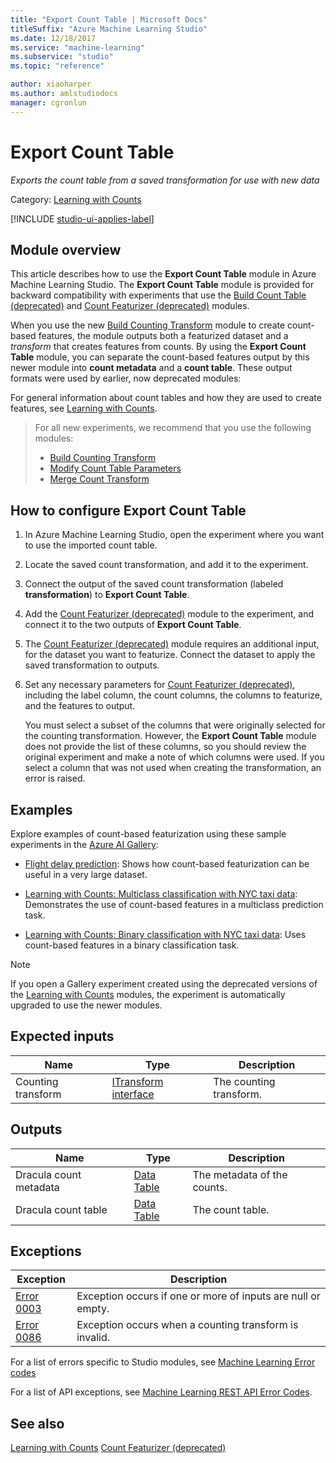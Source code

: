 ```yaml
---
title: "Export Count Table | Microsoft Docs"
titleSuffix: "Azure Machine Learning Studio"
ms.date: 12/18/2017
ms.service: "machine-learning"
ms.subservice: "studio"
ms.topic: "reference"

author: xiaoharper
ms.author: amlstudiodocs
manager: cgronlun
---
```

# Export Count Table

*Exports the count table from a saved transformation for use with new data*

Category: [Learning with Counts](data-transformation-learning-with-counts.md)

[!INCLUDE [studio-ui-applies-label](../includes/studio-ui-applies-label.md)]

## Module overview

This article describes how to use the **Export Count Table** module in Azure Machine Learning Studio. The **Export Count Table** module is provided for backward compatibility with experiments that use the [Build Count Table (deprecated)](build-count-table-deprecated.md) and [Count Featurizer (deprecated)](count-featurizer-deprecated.md) modules.

When you use the new [Build Counting Transform](build-counting-transform.md) module to create count-based features, the module outputs both a featurized dataset and a *transform* that creates features from counts. By using the **Export Count Table** module, you can separate the count-based features output by this newer module into **count metadata** and a **count table**. These output formats were used by earlier, now deprecated modules:

For general information about count tables and how they are used to create features, see [Learning with Counts](data-transformation-learning-with-counts.md).

> For all new experiments, we recommend that you use the following modules:
> 
> + [Build Counting Transform](build-counting-transform.md)
> + [Modify Count Table Parameters](modify-count-table-parameters.md)
> + [Merge Count Transform](merge-count-transform.md)

## How to configure Export Count Table

1. In Azure Machine Learning Studio, open the experiment where you want to use the imported count table.

2. Locate the saved count transformation, and add it to the experiment.

3. Connect the output of the saved count transformation (labeled **transformation**) to **Export Count Table**.

4. Add the [Count Featurizer (deprecated)](count-featurizer-deprecated.md) module to the experiment, and connect it to the two outputs of **Export Count Table**.

5. The [Count Featurizer (deprecated)](count-featurizer-deprecated.md) module requires an additional input, for the dataset you want to featurize. Connect the dataset to apply the saved transformation to outputs.

6. Set any necessary parameters for [Count Featurizer (deprecated)](count-featurizer-deprecated.md), including the label column, the count columns, the columns to featurize, and the features to output.

    You must select a subset of the columns that were originally selected for the counting transformation. However, the **Export Count Table** module does not provide the list of these columns, so you should review the original experiment and make a note of which columns were used. If you select a column that was not used when creating the transformation, an error is raised.

## Examples

Explore examples of count-based featurization using these sample experiments in the [Azure AI Gallery](https://gallery.cortanaintelligence.com/):

* [Flight delay prediction](http://go.microsoft.com/fwlink/?LinkId=525277): Shows how count-based featurization can be useful in a very large dataset.

* [Learning with Counts: Multiclass classification with NYC taxi data](https://gallery.cortanaintelligence.com/Experiment/Learning-with-Counts-Multiclass-classification-with-NYC-taxi-data-2): Demonstrates the use of count-based features in a multiclass prediction task.

* [Learning with Counts: Binary classification with NYC taxi data](https://gallery.cortanaintelligence.com/Experiment/Learning-with-Counts-Binary-classification-with-NYC-taxi-data-2): Uses count-based features in a binary classification task.

> [!NOTE]
> If you open a Gallery experiment created using the deprecated versions of the [Learning with Counts](data-transformation-learning-with-counts.md) modules, the experiment is automatically upgraded to use the newer modules.

## Expected inputs

|Name|Type|Description|  
|----------|----------|-----------------|  
|Counting transform|[ITransform interface](itransform-interface.md)|The counting transform.|  

## Outputs

|Name|Type|Description|  
|----------|----------|-----------------|  
|Dracula count metadata|[Data Table](data-table.md)|The metadata of the counts.|  
|Dracula count table|[Data Table](data-table.md)|The count table.|  

## Exceptions

|Exception|Description|  
|---------------|-----------------|  
|[Error 0003](errors/error-0003.md)|Exception occurs if one or more of inputs are null or empty.|  
|[Error 0086](errors/error-0086.md)|Exception occurs when a counting transform is invalid.|  

For a list of errors specific to Studio modules, see [Machine Learning Error codes](/errors/machine-learning-module-error-codes.md)

For a list of API exceptions, see [Machine Learning REST API Error Codes](https://docs.microsoft.com/azure/machine-learning/studio/web-service-error-codes).

## See also

 [Learning with Counts](data-transformation-learning-with-counts.md) 
 [Count Featurizer (deprecated)](count-featurizer-deprecated.md)
